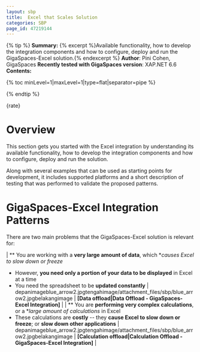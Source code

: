 ```yaml
---
layout: sbp
title:  Excel that Scales Solution
categories: SBP
page_id: 47219144
---
```



{% tip %}
**Summary:** {% excerpt %}Available functionality, how to develop the integration components and how to configure, deploy and run the GigaSpaces-Excel solution.{% endexcerpt %}
**Author**: Pini Cohen, GigaSpaces
**Recently tested with GigaSpaces version**: XAP.NET 6.6
**Contents:**

{% toc minLevel=1|maxLevel=1|type=flat|separator=pipe %}

{% endtip %}

{rate}

# Overview

This section gets you started with the Excel integration by understanding its available functionality, how to develop the integration components and how to configure, deploy and run the solution.

Along with several examples that can be used as starting points for development, it includes supported platforms and a short description of testing that was performed to validate the proposed patterns.

# GigaSpaces-Excel Integration Patterns

There are two main problems that the GigaSpaces-Excel solution is relevant for:

| ** You are working with a **very large amount of data**, which **causes Excel to slow down or freeze*
- However, **you need only a portion of your data to be displayed** in Excel at a time
- You need the spreadsheet to be **updated constantly** | depanimageblue_arrow2.jpgtengahimage/attachment_files/sbp/blue_arrow2.jpgbelakangimage | **[Data offload|Data Offload - GigaSpaces-Excel Integration]** |
| ** You are **performing very complex calculations**, or a **large amount of calculations* in Excel
- These calculations are **costly** -- they **cause Excel to slow down or freeze**; or **slow down other applications** | depanimageblue_arrow2.jpgtengahimage/attachment_files/sbp/blue_arrow2.jpgbelakangimage | **[Calculation offload|Calculation Offload - GigaSpaces-Excel Integration]** |

